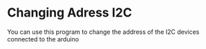 # Changing Adress I2C

You can use this program to change the address of the I2C devices connected to the arduino


